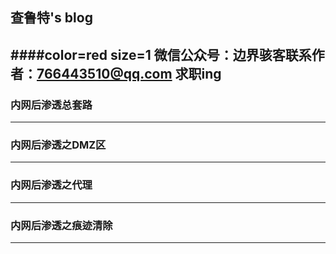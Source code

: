 ## 查鲁特's blog
####color=red size=1 微信公众号：边界骇客联系作者：766443510@qq.com 求职ing
----
### 内网后渗透总套路
----
### 内网后渗透之DMZ区
----
### 内网后渗透之代理
---
### 内网后渗透之痕迹清除
---
